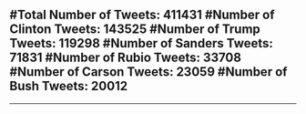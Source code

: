 #Total Number of Tweets: 411431 
#Number of Clinton Tweets: 143525
#Number of Trump Tweets: 119298
#Number of Sanders Tweets: 71831
#Number of Rubio Tweets: 33708
#Number of Carson Tweets: 23059
#Number of Bush Tweets: 20012
---
---

